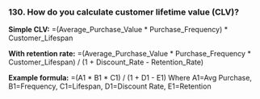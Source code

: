 ### 130. **How do you calculate customer lifetime value (CLV)?**

**Simple CLV:**
=(Average_Purchase_Value * Purchase_Frequency) * Customer_Lifespan

**With retention rate:**
=(Average_Purchase_Value * Purchase_Frequency * Customer_Lifespan) / (1 + Discount_Rate - Retention_Rate)

**Example formula:**
=(A1 * B1 * C1) / (1 + D1 - E1)
Where A1=Avg Purchase, B1=Frequency, C1=Lifespan, D1=Discount Rate, E1=Retention
